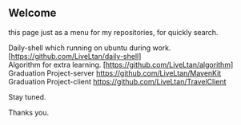 ## Welcome

this page just as a menu for my repositories, for quickly search.


Daily-shell which running on ubuntu during work. [https://github.com/LiveLtan/daily-shell] <br/>
Algorithm for extra learning. [https://github.com/LiveLtan/algorithm] <br/>
Graduation Project-server   https://github.com/LiveLtan/MavenKit <br/>
Graduation Project-client   https://github.com/LiveLtan/TravelClient <br/>

Stay tuned.

Thanks you.
